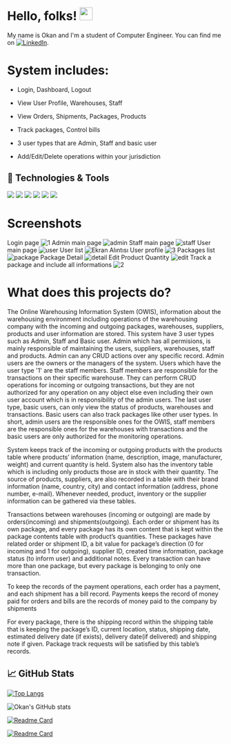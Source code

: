 # Hello, folks! <img src="https://raw.githubusercontent.com/MartinHeinz/MartinHeinz/master/wave.gif" width="30px">

My name is Okan and I'm a student of Computer Engineer. You can find me on [![LinkedIn][1.2]][1].

# System includes:
- Login, Dashboard, Logout

- View User Profile, Warehouses, Staff

- View Orders, Shipments, Packages, Products

- Track packages, Control bills

- 3 user types that are Admin, Staff and basic user

- Add/Edit/Delete operations within your jurisdiction

## 🔧 Technologies & Tools
![](https://img.shields.io/badge/OS-Windows-Green?style=flat&logo=linux&logoColor=white&color=2bbc8a)
![](https://img.shields.io/badge/Editor-VisualStudio-information?style=flat&logo=html5%20ide&logoColor=white&color=2bbc8a)
![](https://img.shields.io/badge/Code-Csharp-informational?style=flat&logo=c-sharp&logoColor=white&color=2bbc8a)
![](https://img.shields.io/badge/Code-HTML-informational?style=flat&logo=html5&logoColor=white&color=2bbc8a)
![](https://img.shields.io/badge/Code-CSS-informational?style=flat&logo=css3&logoColor=white&color=2bbc8a)
![](https://img.shields.io/badge/Tools-MSSQL-informational?style=flat&logo=sql&logoColor=white&color=2bbc8a)

# Screenshots
Login page
![1](https://user-images.githubusercontent.com/67058617/105500050-6490d400-5cd3-11eb-9587-593a013f4f76.PNG)
Admin main page
![admin](https://user-images.githubusercontent.com/67058617/105500067-6a86b500-5cd3-11eb-8602-4a68cba6b0ad.PNG)
Staff main page
![staff](https://user-images.githubusercontent.com/67058617/105500069-6b1f4b80-5cd3-11eb-8d5b-d5cc83b80bf4.PNG)
User main page
![user](https://user-images.githubusercontent.com/67058617/105500065-69ee1e80-5cd3-11eb-9888-bd139fb1588e.PNG)
User list
![Ekran Alıntısı](https://user-images.githubusercontent.com/67058617/105500086-6fe3ff80-5cd3-11eb-9be0-44a7ac6f9866.PNG)
User profile
![3](https://user-images.githubusercontent.com/67058617/105500089-707c9600-5cd3-11eb-9fe9-e342645c64fd.PNG)
Packages list
![package](https://user-images.githubusercontent.com/67058617/105500090-71152c80-5cd3-11eb-8abd-7204b6282593.PNG)
Package Detail
![detail](https://user-images.githubusercontent.com/67058617/105500082-6eb2d280-5cd3-11eb-803e-59c6fdeda884.PNG)
Edit Product Quantity
![edit](https://user-images.githubusercontent.com/67058617/105500085-6fe3ff80-5cd3-11eb-8710-d2fc251f7376.PNG)
Track a package and include all informations
![2](https://user-images.githubusercontent.com/67058617/105500087-707c9600-5cd3-11eb-9d6d-aa1add4e66d4.PNG)

# What does this projects do?
The Online Warehousing Information System (OWIS), information about the warehousing environment including operations of the warehousing company with the incoming and outgoing packages, warehouses, suppliers, products and user information are stored. This system have 3 user types such as Admin, Staff and Basic user. 
Admin which has all permisions, is mainly responsible of maintaining the users, suppliers, warehouses, staff and products. Admin can any CRUD actions over any specific record. Admin users are the owners or the managers of the system. 
Users which have the user type '1' are the staff members. Staff members are responsible for the transactions on their specific warehouse. They can perform CRUD operations for incoming or outgoing transactions, but they are not authorized for any operation on any object else even including their own user account which is in responsibility of the admin users. The last user type, basic users, can only view the status of products, warehouses and transactions. 
Basic users can also track packages like other user types. In short, admin users are the responsible ones for the OWIS, staff members are the responsible ones for the warehouses with transactions and the basic users are only authorized for the monitoring operations. 

System keeps track of the incoming or outgoing products with the products table where products’ information (name, description, image, manufacturer, weight) and current quantity is held. System also has the inventory table which is including only products those are in stock with their quantity. The source of products, suppliers, are also recorded in a table with their brand information (name, country, city) and contact information (address, phone number, e-mail). Whenever needed, product, inventory or the supplier information can be gathered via these tables.

Transactions between warehouses (incoming or outgoing) are made by orders(incoming) and shipments(outgoing). Each order or shipment has its own package, and every package has its own content that is kept within the package contents table with product’s quantities. These packages have related order or shipment ID, a bit value for package’s direction (0 for incoming and 1 for outgoing), supplier ID, created time information, package status (to inform user) and additional notes. Every transaction can have more than one package, but every package is belonging to only one transaction. 

To keep the records of the payment operations, each order has a payment, and each shipment has a bill record. Payments keeps the record of money paid for orders and bills are the records of money paid to the company by shipments

For every package, there is the shipping record within the shipping table that is keeping the package’s ID, current location, status, shipping date, estimated delivery date (if exists), delivery date(if delivered) and shipping note if given. Package track requests will be satisfied by this table’s records. 


## &#x1f4c8; GitHub Stats
[![Top Langs](https://github-readme-stats.vercel.app/api/top-langs/?username=vasseurr)](https://github.com/anuraghazra/github-readme-stats)

![Okan's GitHub stats](https://github-readme-stats.vercel.app/api?username=Vasseurr&show_icons=true&theme=dracula)

[![Readme Card](https://github-readme-stats.vercel.app/api/pin/?username=Vasseurr&repo=User-Authentication)](https://github.com/Vasseurr/User-Authentication)

[![Readme Card](https://github-readme-stats.vercel.app/api/pin/?username=Vasseurr&repo=MatchCard)](https://github.com/Vasseurr/MatchCard)



<!-- links to social media icons -->

[1.1]: http://i.imgur.com/0o48UoR.png (github icon with padding)
[1.2]: https://img.icons8.com/plasticine/25/000000/linkedin.png (LinkedIn icon without padding)

<!-- links to your social media accounts -->

[1]: https://www.linkedin.com/in/okanruzgar/
[2]: https://github.com/Vasseurr


